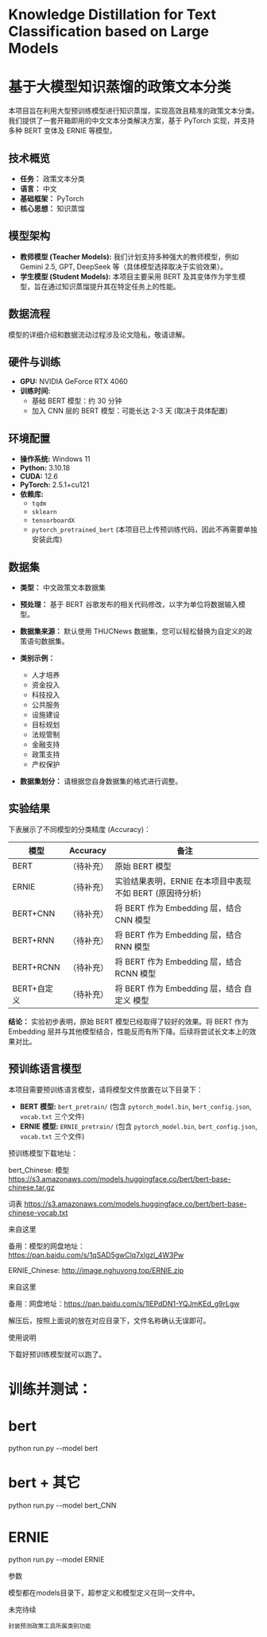 # Knowledge Distillation for Text Classification based on Large Models 
# 基于大模型知识蒸馏的政策文本分类

本项目旨在利用大型预训练模型进行知识蒸馏，实现高效且精准的政策文本分类。我们提供了一套开箱即用的中文文本分类解决方案，基于 PyTorch 实现，并支持多种 BERT 变体及 ERNIE 等模型。

## 技术概览

*   **任务：** 政策文本分类
*   **语言：** 中文
*   **基础框架：** PyTorch
*   **核心思想：** 知识蒸馏

## 模型架构

*   **教师模型 (Teacher Models):**  我们计划支持多种强大的教师模型，例如 Gemini 2.5, GPT, DeepSeek 等（具体模型选择取决于实验效果）。
*   **学生模型 (Student Models):**  本项目主要采用 BERT 及其变体作为学生模型，旨在通过知识蒸馏提升其在特定任务上的性能。

## 数据流程

模型的详细介绍和数据流动过程涉及论文隐私，敬请谅解。

## 硬件与训练

*   **GPU:** NVIDIA GeForce RTX 4060
*   **训练时间:**
    *   基础 BERT 模型：约 30 分钟
    *   加入 CNN 层的 BERT 模型：可能长达 2-3 天 (取决于具体配置)

## 环境配置

*   **操作系统:** Windows 11
*   **Python:** 3.10.18
*   **CUDA:** 12.6
*   **PyTorch:** 2.5.1+cu121
*   **依赖库:**
    *   `tqdm`
    *   `sklearn`
    *   `tensorboardX`
    *   `pytorch_pretrained_bert` (本项目已上传预训练代码，因此不再需要单独安装此库)

## 数据集

*   **类型：** 中文政策文本数据集
*   **预处理：** 基于 BERT 谷歌发布的相关代码修改，以字为单位将数据输入模型。
*   **数据集来源：** 默认使用 THUCNews 数据集，您可以轻松替换为自定义的政策语句数据集。
*   **类别示例：**
    *   人才培养
    *   资金投入
    *   科技投入
    *   公共服务
    *   设施建设
    *   目标规划
    *   法规管制
    *   金融支持
    *   政策支持
    *   产权保护

*   **数据集划分：** 请根据您自身数据集的格式进行调整。

## 实验结果

下表展示了不同模型的分类精度 (Accuracy)：

| 模型        | Accuracy | 备注                                                       |
| ----------- | -------- | ---------------------------------------------------------- |
| BERT        |  （待补充）  | 原始 BERT 模型                                                |
| ERNIE       |  （待补充）  | 实验结果表明，ERNIE 在本项目中表现不如 BERT (原因待分析)                 |
| BERT+CNN    |  （待补充）  | 将 BERT 作为 Embedding 层，结合 CNN 模型                              |
| BERT+RNN    |  （待补充）  | 将 BERT 作为 Embedding 层，结合 RNN 模型                              |
| BERT+RCNN   |  （待补充）  | 将 BERT 作为 Embedding 层，结合 RCNN 模型                             |
| BERT+自定义  |  （待补充）  | 将 BERT 作为 Embedding 层，结合 自定义 模型                            |

**结论：** 实验初步表明，原始 BERT 模型已经取得了较好的效果。将 BERT 作为 Embedding 层并与其他模型结合，性能反而有所下降。后续将尝试长文本上的效果对比。

## 预训练语言模型

本项目需要预训练语言模型，请将模型文件放置在以下目录下：

*   **BERT 模型:** `bert_pretrain/` (包含 `pytorch_model.bin`, `bert_config.json`, `vocab.txt` 三个文件)
*   **ERNIE 模型:** `ERNIE_pretrain/` (包含 `pytorch_model.bin`, `bert_config.json`, `vocab.txt` 三个文件)

预训练模型下载地址：

bert_Chinese: 模型 https://s3.amazonaws.com/models.huggingface.co/bert/bert-base-chinese.tar.gz

词表 https://s3.amazonaws.com/models.huggingface.co/bert/bert-base-chinese-vocab.txt

来自这里

备用：模型的网盘地址：https://pan.baidu.com/s/1qSAD5gwClq7xlgzl_4W3Pw

ERNIE_Chinese: http://image.nghuyong.top/ERNIE.zip

来自这里

备用：网盘地址：https://pan.baidu.com/s/1lEPdDN1-YQJmKEd_g9rLgw

解压后，按照上面说的放在对应目录下，文件名称确认无误即可。


使用说明

下载好预训练模型就可以跑了。

# 训练并测试：
# bert
python run.py --model bert

# bert + 其它
python run.py --model bert_CNN

# ERNIE
python run.py --model ERNIE

参数

模型都在models目录下，超参定义和模型定义在同一文件中。


未完待续

    封装预测政策工具所属类别功能
